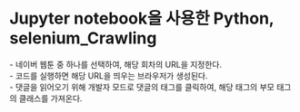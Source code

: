<h1>Jupyter notebook을 사용한 Python, selenium_Crawling</h1>
- 네이버 웹툰 중 하나를 선택하여, 해당 회차의 URL을 지정한다. <br/>
- 코드를 실행하면 해당 URL을 띄우는 브라우저가 생성된다. <br/>
- 댓글을 읽어오기 위해 개발자 모드로 댓글의 태그를 클릭하여, 해당 태그의 부모 태그의 클래스를 가져온다. <br/>
